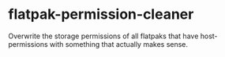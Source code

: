 # flatpak-permission-cleaner
Overwrite the storage permissions of all flatpaks that have host-permissions with something that actually makes sense.
